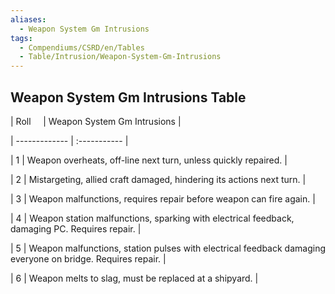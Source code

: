 ```yaml
---
aliases:
  - Weapon System Gm Intrusions
tags:
  - Compendiums/CSRD/en/Tables
  - Table/Intrusion/Weapon-System-Gm-Intrusions
---
```

  
## Weapon System Gm Intrusions Table  
|  Roll &nbsp; &nbsp; | Weapon System Gm Intrusions  |  
| ------------- | :----------- |  
| 1 | Weapon overheats, off-line next turn, unless quickly repaired. |  
| 2 | Mistargeting, allied craft damaged, hindering its actions next turn. |  
| 3 | Weapon malfunctions, requires repair before weapon can fire again. |  
| 4 | Weapon station malfunctions, sparking with electrical feedback, damaging PC. Requires repair. |  
| 5 | Weapon malfunctions, station pulses with electrical feedback damaging everyone on bridge. Requires repair. |  
| 6 | Weapon melts to slag, must be replaced at a shipyard. |